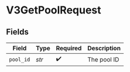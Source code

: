 # V3GetPoolRequest


## Fields

| Field              | Type               | Required           | Description        |
| ------------------ | ------------------ | ------------------ | ------------------ |
| `pool_id`          | *str*              | :heavy_check_mark: | The pool ID        |